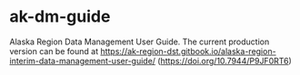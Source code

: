 # ak-dm-guide
Alaska Region Data Management User Guide. The current production version can be found at https://ak-region-dst.gitbook.io/alaska-region-interim-data-management-user-guide/ (https://doi.org/10.7944/P9JF0RT6)
